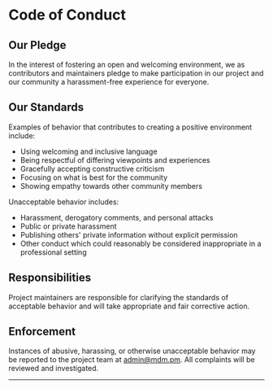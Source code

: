 # Code of Conduct

## Our Pledge

In the interest of fostering an open and welcoming environment, we as contributors and maintainers pledge to make participation in our project and our community a harassment-free experience for everyone.

## Our Standards

Examples of behavior that contributes to creating a positive environment include:

* Using welcoming and inclusive language
* Being respectful of differing viewpoints and experiences
* Gracefully accepting constructive criticism
* Focusing on what is best for the community
* Showing empathy towards other community members

Unacceptable behavior includes:

* Harassment, derogatory comments, and personal attacks
* Public or private harassment
* Publishing others' private information without explicit permission
* Other conduct which could reasonably be considered inappropriate in a professional setting

## Responsibilities

Project maintainers are responsible for clarifying the standards of acceptable behavior and will take appropriate and fair corrective action.

## Enforcement

Instances of abusive, harassing, or otherwise unacceptable behavior may be reported to the project team at admin@mdm.pm. All complaints will be reviewed and investigated.

---

